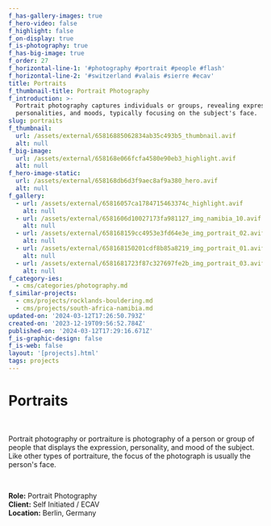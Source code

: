 ```yaml
---
f_has-gallery-images: true
f_hero-video: false
f_highlight: false
f_on-display: true
f_is-photography: true
f_has-big-image: true
f_order: 27
f_horizontal-line-1: '#photography #portrait #people #flash'
f_horizontal-line-2: '#switzerland #valais #sierre #ecav'
title: Portraits
f_thumbnail-title: Portrait Photography
f_introduction: >-
  Portrait photography captures individuals or groups, revealing expressions,
  personalities, and moods, typically focusing on the subject's face.
slug: portraits
f_thumbnail:
  url: /assets/external/65816885062834ab35c493b5_thumbnail.avif
  alt: null
f_big-image:
  url: /assets/external/658168e066fcfa4580e90eb3_highlight.avif
  alt: null
f_hero-image-static:
  url: /assets/external/658168db6d3f9aec8af9a380_hero.avif
  alt: null
f_gallery:
  - url: /assets/external/65816057ca1784715463374c_highlight.avif
    alt: null
  - url: /assets/external/6581606d10027173fa981127_img_namibia_10.avif
    alt: null
  - url: /assets/external/658168159cc4953e3fd64e3e_img_portrait_02.avif
    alt: null
  - url: /assets/external/658168150201cdf8b85a8219_img_portrait_01.avif
    alt: null
  - url: /assets/external/6581681723f87c327697fe2b_img_portrait_03.avif
    alt: null
f_category-ies:
  - cms/categories/photography.md
f_similar-projects:
  - cms/projects/rocklands-bouldering.md
  - cms/projects/south-africa-namibia.md
updated-on: '2024-03-12T17:26:50.793Z'
created-on: '2023-12-19T09:56:52.784Z'
published-on: '2024-03-12T17:29:16.671Z'
f_is-graphic-design: false
f_is-web: false
layout: '[projects].html'
tags: projects
---
```


Portraits
=========

‍

Portrait photography or portraiture is photography of a person or group of people that displays the expression, personality, and mood of the subject. Like other types of portraiture, the focus of the photograph is usually the person's face.

‍

**Role:** Portrait Photography  
**Client:** Self Initiated / ECAV  
**Location:** Berlin, Germany
